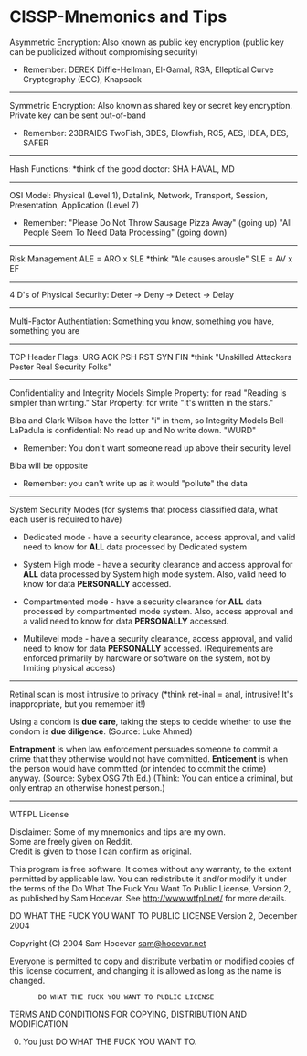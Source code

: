 # CISSP-Mnemonics and Tips


Asymmetric Encryption:  Also known as public key encryption (public key can be publicized without compromising security)
  * Remember: DEREK   Diffie-Hellman, El-Gamal, RSA, Elleptical Curve Cryptography (ECC), Knapsack
--------------------------------------------------------------------------------------------------------------------------
Symmetric Encryption:  Also known as shared key or secret key encryption.  Private key can be sent out-of-band
  * Remember: 23BRAIDS   TwoFish, 3DES, Blowfish, RC5, AES, IDEA, DES, SAFER
--------------------------------------------------------------------------------------------------------------------------
Hash Functions: *think of the good doctor: SHA HAVAL, MD

--------------------------------------------------------------------------------------------------------------------------  
OSI Model:  Physical (Level 1), Datalink, Network, Transport, Session, Presentation, Application (Level 7)
  * Remember: "Please Do Not Throw Sausage Pizza Away" (going up)
               "All People Seem To Need Data Processing" (going down)
--------------------------------------------------------------------------------------------------------------------------
Risk Management
  ALE = ARO x SLE   *think  "Ale causes arousle" 
  SLE = AV x EF
  
--------------------------------------------------------------------------------------------------------------------------  
4 D's of Physical Security: Deter → Deny → Detect → Delay

--------------------------------------------------------------------------------------------------------------------------
Multi-Factor Authentiation:  Something you know, something you have, something you are

--------------------------------------------------------------------------------------------------------------------------
TCP Header Flags:  URG  ACK  PSH  RST  SYN  FIN
  *think "Unskilled Attackers Pester Real Security Folks"
  
--------------------------------------------------------------------------------------------------------------------------
Confidentiality and Integrity Models
Simple Property: for read "Reading is simpler than writing."
Star Property:  for write  "It's written in the stars."

Biba and Clark Wilson have the letter "i" in them, so Integrity Models
Bell-LaPadula is confidential:  No read up and No write down.  "WURD"  
  * Remember:  You don't want someone read up above their security level
  
Biba will be opposite 
  * Remember: you can't write up as it would "pollute" the data
--------------------------------------------------------------------------------------------------------------------------             
System Security Modes (for systems that process classified data, what each user is required to have)

  * Dedicated mode - have a security clearance, access approval, and valid need to know for **ALL** data processed by Dedicated system 
  
  * System High mode - have a security clearance and access approval for **ALL** data processed by System high mode system.  Also, valid need to know for data **PERSONALLY** accessed.
  
  * Compartmented mode - have a security clearance for **ALL** data processed by compartmented mode system.  Also, access approval and a valid need to know for data **PERSONALLY** accessed.
  
  * Multilevel mode - have a security clearance, access approval, and valid need to know for data **PERSONALLY** accessed.  (Requirements are enforced primarily by hardware or software on the system, not by limiting physical access)
--------------------------------------------------------------------------------------------------------------------------
Retinal scan is most intrusive to privacy  (*think ret-inal = anal, intrusive!  It's inappropriate, but you remember it!) 

Using a condom is **due care**, taking the steps to decide whether to use the condom is **due diligence**. (Source: Luke Ahmed)

**Entrapment** is when law enforcement persuades someone to commit a crime that they otherwise would not have committed. **Enticement** is when the person would have committed (or intended to commit the crime) anyway.   (Source: Sybex OSG 7th Ed.)
  (Think: You can entice a criminal, but only entrap an otherwise honest person.)

--------------------------------------------------------------------------------------------------------------------------
  
          
          
          
          
          
          
          
          
          
          
          
          
          
          
          
          
          
          
          
          
          
          
          
          
          
          
          
WTFPL License

Disclaimer: Some of my mnemonics and tips are my own.  
Some are freely given on Reddit.  
Credit is given to those I can confirm as original.

This program is free software. It comes without any warranty,
to the extent permitted by applicable law.
You can redistribute it and/or modify it under the terms of the
Do What The Fuck You Want To Public License,
Version 2, as published by Sam Hocevar.
See http://www.wtfpl.net/ for more details.

   DO WHAT THE FUCK YOU WANT TO PUBLIC LICENSE
                   Version 2, December 2004
 
Copyright (C) 2004 Sam Hocevar <sam@hocevar.net>

Everyone is permitted to copy and distribute verbatim or modified
copies of this license document, and changing it is allowed as long
as the name is changed.
 
           DO WHAT THE FUCK YOU WANT TO PUBLIC LICENSE
  TERMS AND CONDITIONS FOR COPYING, DISTRIBUTION AND MODIFICATION

 0. You just DO WHAT THE FUCK YOU WANT TO.
